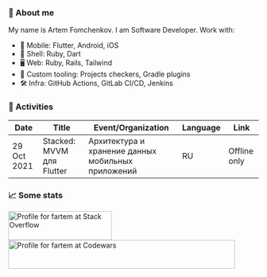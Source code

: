 ### 👋 About me

My name is Artem Fomchenkov. I am Software Developer. Work with:

- 📱 Mobile: Flutter, Android, iOS
- 🚀 Shell: Ruby, Dart
- 🖥 Web: Ruby, Rails, Tailwind
- 🧰 Custom tooling: Projects checkers, Gradle plugins
- 🛠 Infra: GitHub Actions, GitLab CI/CD, Jenkins

### 🎤 Activities

| Date        | Title                     | Event/Organization                                 | Language | Link         |
|-------------|---------------------------|----------------------------------------------------|----------|--------------|
| 29 Oct 2021 | Stacked: MVVM для Flutter | Архитектура и хранение данных мобильных приложений | RU       | Offline only |

### 📈 Some stats

<a href="https://stackoverflow.com/users/10684765/fartem"><img src="https://stackoverflow.com/users/flair/10684765.png" width="208" height="58" alt="Profile for fartem at Stack Overflow"></a>
<a href="https://www.codewars.com/users/fartem/"><img src="https://www.codewars.com/users/fartem/badges/large" width="456" height="58" alt="Profile for fartem at Codewars"></a>
